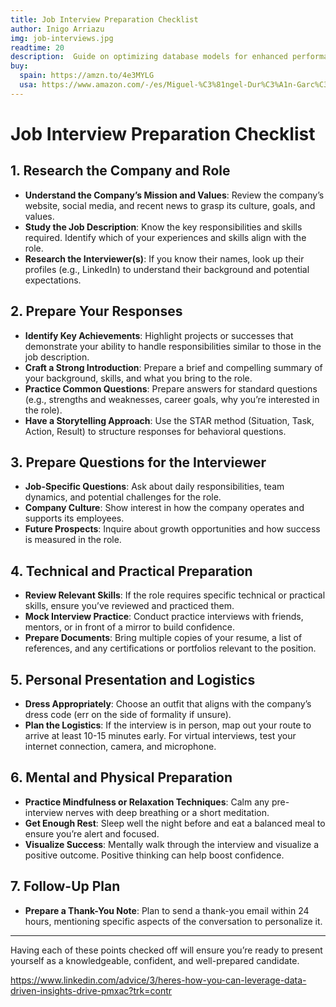 ```yaml
---
title: Job Interview Preparation Checklist
author: Inigo Arriazu
img: job-interviews.jpg
readtime: 20
description:  Guide on optimizing database models for enhanced performance, scalability and maintainability  
buy:
  spain: https://amzn.to/4e3MYLG
  usa: https://www.amazon.com/-/es/Miguel-%C3%81ngel-Dur%C3%A1n-Garc%C3%ADa/dp/B0D2LPMG6F
---
```


# Job Interview Preparation Checklist

## 1. Research the Company and Role
- **Understand the Company’s Mission and Values**: Review the company’s website, social media, and recent news to grasp its culture, goals, and values.
- **Study the Job Description**: Know the key responsibilities and skills required. Identify which of your experiences and skills align with the role.
- **Research the Interviewer(s)**: If you know their names, look up their profiles (e.g., LinkedIn) to understand their background and potential expectations.

## 2. Prepare Your Responses
- **Identify Key Achievements**: Highlight projects or successes that demonstrate your ability to handle responsibilities similar to those in the job description.
- **Craft a Strong Introduction**: Prepare a brief and compelling summary of your background, skills, and what you bring to the role.
- **Practice Common Questions**: Prepare answers for standard questions (e.g., strengths and weaknesses, career goals, why you’re interested in the role).
- **Have a Storytelling Approach**: Use the STAR method (Situation, Task, Action, Result) to structure responses for behavioral questions.

## 3. Prepare Questions for the Interviewer
- **Job-Specific Questions**: Ask about daily responsibilities, team dynamics, and potential challenges for the role.
- **Company Culture**: Show interest in how the company operates and supports its employees.
- **Future Prospects**: Inquire about growth opportunities and how success is measured in the role.

## 4. Technical and Practical Preparation
- **Review Relevant Skills**: If the role requires specific technical or practical skills, ensure you’ve reviewed and practiced them.
- **Mock Interview Practice**: Conduct practice interviews with friends, mentors, or in front of a mirror to build confidence.
- **Prepare Documents**: Bring multiple copies of your resume, a list of references, and any certifications or portfolios relevant to the position.

## 5. Personal Presentation and Logistics
- **Dress Appropriately**: Choose an outfit that aligns with the company’s dress code (err on the side of formality if unsure).
- **Plan the Logistics**: If the interview is in person, map out your route to arrive at least 10-15 minutes early. For virtual interviews, test your internet connection, camera, and microphone.

## 6. Mental and Physical Preparation
- **Practice Mindfulness or Relaxation Techniques**: Calm any pre-interview nerves with deep breathing or a short meditation.
- **Get Enough Rest**: Sleep well the night before and eat a balanced meal to ensure you’re alert and focused.
- **Visualize Success**: Mentally walk through the interview and visualize a positive outcome. Positive thinking can help boost confidence.

## 7. Follow-Up Plan
- **Prepare a Thank-You Note**: Plan to send a thank-you email within 24 hours, mentioning specific aspects of the conversation to personalize it.

---

Having each of these points checked off will ensure you’re ready to present yourself as a knowledgeable, confident, and well-prepared candidate.

https://www.linkedin.com/advice/3/heres-how-you-can-leverage-data-driven-insights-drive-pmxac?trk=contr